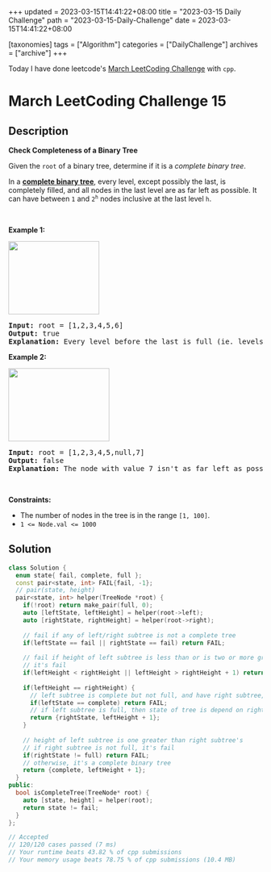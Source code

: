 +++
updated = 2023-03-15T14:41:22+08:00
title = "2023-03-15 Daily Challenge"
path = "2023-03-15-Daily-Challenge"
date = 2023-03-15T14:41:22+08:00

[taxonomies]
tags = ["Algorithm"]
categories = ["DailyChallenge"]
archives = ["archive"]
+++

Today I have done leetcode's [March LeetCoding Challenge](https://leetcode.com/problems/check-completeness-of-a-binary-tree/) with `cpp`.

<!-- more -->

# March LeetCoding Challenge 15

## Description

**Check Completeness of a Binary Tree**

<p>Given the <code>root</code> of a binary tree, determine if it is a <em>complete binary tree</em>.</p>

<p>In a <strong><a href="http://en.wikipedia.org/wiki/Binary_tree#Types_of_binary_trees" target="_blank">complete binary tree</a></strong>, every level, except possibly the last, is completely filled, and all nodes in the last level are as far left as possible. It can have between <code>1</code> and <code>2<sup>h</sup></code> nodes inclusive at the last level <code>h</code>.</p>

<p>&nbsp;</p>
<p><strong class="example">Example 1:</strong></p>
<img alt="" src="https://assets.leetcode.com/uploads/2018/12/15/complete-binary-tree-1.png" style="width: 180px; height: 145px;" />
<pre>
<strong>Input:</strong> root = [1,2,3,4,5,6]
<strong>Output:</strong> true
<strong>Explanation:</strong> Every level before the last is full (ie. levels with node-values {1} and {2, 3}), and all nodes in the last level ({4, 5, 6}) are as far left as possible.
</pre>

<p><strong class="example">Example 2:</strong></p>
<img alt="" src="https://assets.leetcode.com/uploads/2018/12/15/complete-binary-tree-2.png" style="width: 200px; height: 145px;" />
<pre>
<strong>Input:</strong> root = [1,2,3,4,5,null,7]
<strong>Output:</strong> false
<strong>Explanation:</strong> The node with value 7 isn&#39;t as far left as possible.
</pre>

<p>&nbsp;</p>
<p><strong>Constraints:</strong></p>

<ul>
	<li>The number of nodes in the tree is in the range <code>[1, 100]</code>.</li>
	<li><code>1 &lt;= Node.val &lt;= 1000</code></li>
</ul>


## Solution

``` cpp
class Solution {
  enum state{ fail, complete, full };
  const pair<state, int> FAIL{fail, -1};
  // pair(state, height)
  pair<state, int> helper(TreeNode *root) {
    if(!root) return make_pair(full, 0);
    auto [leftState, leftHeight] = helper(root->left);
    auto [rightState, rightHeight] = helper(root->right);
    
    // fail if any of left/right subtree is not a complete tree
    if(leftState == fail || rightState == fail) return FAIL;
    
    // fail if height of left subtree is less than or is two or more greater than right subtree's
    // it's fail
    if(leftHeight < rightHeight || leftHeight > rightHeight + 1) return FAIL;
    
    if(leftHeight == rightHeight) {
      // left subtree is complete but not full, and have right subtree, it's fail
      if(leftState == complete) return FAIL;
      // if left subtree is full, then state of tree is depend on right subtree
      return {rightState, leftHeight + 1};
    }
    
    // height of left subtree is one greater than right subtree's
    // if right subtree is not full, it's fail
    if(rightState != full) return FAIL;
    // otherwise, it's a complete binary tree
    return {complete, leftHeight + 1};
  }
public:
  bool isCompleteTree(TreeNode* root) {
    auto [state, height] = helper(root);
    return state != fail;
  }
};

// Accepted
// 120/120 cases passed (7 ms)
// Your runtime beats 43.82 % of cpp submissions
// Your memory usage beats 78.75 % of cpp submissions (10.4 MB)
```

